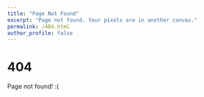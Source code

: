 ```yaml
---
title: "Page Not Found"
excerpt: "Page not found. Your pixels are in another canvas."
permalink: /404.html
author_profile: false
---
```


# 404

Page not found! :(